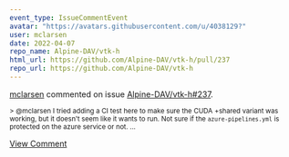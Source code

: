 ```yaml
---
event_type: IssueCommentEvent
avatar: "https://avatars.githubusercontent.com/u/4038129?"
user: mclarsen
date: 2022-04-07
repo_name: Alpine-DAV/vtk-h
html_url: https://github.com/Alpine-DAV/vtk-h/pull/237
repo_url: https://github.com/Alpine-DAV/vtk-h
---
```


<a href='https://github.com/mclarsen' target='_blank'>mclarsen</a> commented on issue <a href='https://github.com/Alpine-DAV/vtk-h/pull/237' target='_blank'>Alpine-DAV/vtk-h#237</a>.

<small>> @mclarsen I tried adding a CI test here to make sure the CUDA +shared variant was working, but it doesn't seem like it wants to run. Not sure if the `azure-pipelines.yml` is protected on the azure service or not....</small>

<a href='https://github.com/Alpine-DAV/vtk-h/pull/237' target='_blank'>View Comment</a>